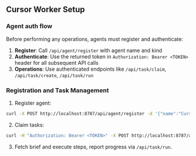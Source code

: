 ## Cursor Worker Setup

### Agent auth flow

Before performing any operations, agents must register and authenticate:

1. **Register**: Call `/api/agent/register` with agent name and kind
2. **Authenticate**: Use the returned token in `Authorization: Bearer <TOKEN>` header for all subsequent API calls
3. **Operations**: Use authenticated endpoints like `/api/task/claim`, `/api/task/create`, `/api/task/run`

### Registration and Task Management

1. Register agent:
```bash
curl -X POST http://localhost:8787/api/agent/register -d '{"name":"Cursor","kind":"ops"}'
```
2. Claim tasks:
```bash
curl -H "Authorization: Bearer <TOKEN>" -X POST http://localhost:8787/api/task/claim
```
3. Fetch brief and execute steps, report progress via `/api/task/run`.


